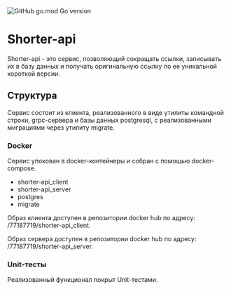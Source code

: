 <img alt="GitHub go.mod Go version" src="https://img.shields.io/github/go-mod/go-version/Toolnado/shorter-api">

# Shorter-api

Shorter-api - это сервис, позволяющий сокращать ссылки, записывать их в базу данных и получать оригинальную ссылку по ее уникальной короткой версии.


## Структура

Сервис состоит из клиента, реализованного в виде утилиты командной строки, grpc-сервера и базы данных postgresql, с реализованными миграциями через утилиту migrate. 


### Docker 

Сервис упокован в docker-контейнеры и собран с помощью docker-compose.
 - shorter-api_client
 - shorter-api_server
 - postgres
 - migrate

Образ клиента доступен в репозитории docker hub  по адресу: /77187719/shorter-api_client.

Образ сервера доступен в репозитории docker hub  по адресу: /77187719/shorter-api_server.

###  Unit-тесты

Реализованный функционал покрыт Unit-тестами.
